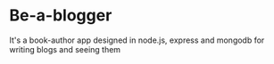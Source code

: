 # Be-a-blogger
It's a book-author app designed in node.js, express and mongodb for writing blogs and seeing them
